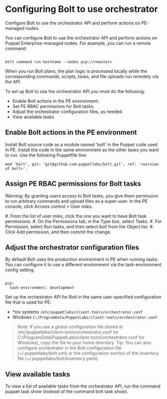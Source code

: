 
# Configuring Bolt to use orchestrator

Configure Bolt to use the orchestrator API and perform actions on PE-managed nodes.

You can configure Bolt to use the orchestrator API and perform actions on
Puppet Enterprise-managed nodes. For example, you can run a remote command:

```

bolt command run hostname --nodes pcp://<master>
```

When you run Bolt plans, the plan logic is processed locally while the
corresponding commands, scripts, tasks, and file uploads run remotely via the
API.

To set up Bolt to use the orchestrator API you must do the following:

- Enable Bolt actions in the PE environment.
- Set PE RBAC permissions for Bolt tasks.
- Adjust the orchestrator configuration files, as needed
- View available tasks


## Enable Bolt actions in the PE environment

Install Bolt source code as a module named 'bolt' in the Puppet code used in
PE. Install the code in the same environment as the other tasks you want to
run. Use the following Puppetfile line:


```
mod 'bolt', git: 'git@github.com:puppetlabs/bolt.git', ref: '<version of bolt>'.

```

## Assign PE RBAC permissions for Bolt tasks

Warning: By granting users access to Bolt tasks, you give them permission to
run arbitrary commands and upload files as a super-user.  In the PE console,
click Access control > User roles.

#. From the list of user roles, click the one you want to have Bolt task
   permissions.
#. On the Permissions tab, in the Type box, select Tasks.
#. For Permission, select Run tasks, and then select bolt from the Object list.
#. Click Add permission, and then commit the change.


## Adjust the orchestrator configuration files

By default Bolt uses the production environment in PE when running tasks. You
can configure it to use a different environment via the task-environment config
setting.

```

pcp:
  task-environment: development
```

Set up the orchestrator API for Bolt in the same user-specified configuration file that is used for PE:

- *nix systems `/etc/puppetlabs/client-tools/orchestrator.conf`
- Windows `C:/ProgramData/PuppetLabs/client-tools/orchestrator.conf`

> Note: If you use a global configuration file stored at
> /etc/puppetlabs/client-tools/orchestrator.conf (or
> C:\ProgramData\PuppetLabs\client-tools\orchestrator.conf for Windows), copy the
> file to your home directory.  Tip: You can also configure orchestrator in the
> Bolt configuration file (~/.puppetlabs/bolt.yml) or the configuration section
> of the inventory file (~/.puppetlabs/bolt/inventory.yaml).

## View available tasks

To view a list of available tasks from the orchestrator API, run the command
puppet task show (instead of the command bolt task show).
